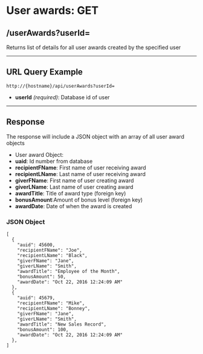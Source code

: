 # User awards: GET

## /userAwards?userId=

Returns list of details for all user awards created by the specified user

---

## URL Query Example

```
http://{hostname}/api/userAwards?userId=
```

- **userId** *(required)*: Database id of user

---

## Response

The response will include a JSON object with an array of all user award objects

- User award Object:
 - **uaid**: Id number from database
 - **recipientFName**: First name of user receiving award
 - **recipientLName**: Last name of user receiving award
 - **giverFName**: First name of user creating award
 - **giverLName**: Last name of user creating award
 - **awardTitle**: Title of award type (foreign key)
 - **bonusAmount**:Amount of bonus level (foreign key)
 - **awardDate**: Date of when the award is created

### JSON Object

```
[
  {
    "auid": 45600,
	"recipientFName": "Joe",
	"recipientLName": "Black",
	"giverFName": "Jane",
	"giverLName": "Smith",
	"awardTitle": "Employee of the Month",
	"bonusAmount": 50,
    "awardDate": "Oct 22, 2016 12:24:09 AM"
  },
  {
    "auid": 45679,
	"recipientFName": "Mike",
	"recipientLName": "Bonney",
	"giverFName": "Jane",
	"giverLName": "Smith",
	"awardTitle": "New Sales Record",
	"bonusAmount": 100,
    "awardDate": "Oct 22, 2016 12:24:09 AM"
  },
]
```